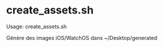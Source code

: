 # create_assets.sh

Usage: create_assets.sh <fichier>
  
Génère des images iOS/WatchOS dans ~/Desktop/generated
